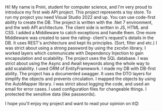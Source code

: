 Hi!
My name is Pnini, student for computer science, and I'm very proud to introduce my first web API project.
This project represents a toy store.
To run my project you need Visual Studio 2022 and up. You can use code-first ability to create the DB.
The project is written with the .Net 7 environment, and the web API architecture. The client side is written in JS, HTML and CSS.
I added a Middleware to catch exceptions and handle them.
One more Middleware was created to save the rating- client's request's details in the DB.
It uses REST's architecture and kept its principles. (Sort, filter and etc.)
I was strict about using a strong password by using the zxcvbn library.
I worked layers which communicate with Dependency Injection to gain encapsulation and scalability.
The project uses the SQL database.
I was strict about using the Async and Await keywords along the whole way to add scalability.
I used ORM of EntityFramework.
I made my DB with DB-first ability.
The project has a documented swagger.
It uses the DTO layers for simplify the objects and prevents circulation.
I mapped the objects by using the AutoMapper library.
I was strict about logging the code, and used an email for error cases.
I used configuration files for changeable things.
I protected the sensitive data (like passwords).

I hope you'll enjoy my project and want to read your opinion on it😊
